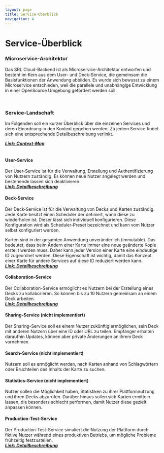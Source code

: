 ```yaml
---
layout: page
title: Service-Überblick
navigation: 4
---
```


# Service-Überblick

### Microservice-Architektur

Das SRL Cloud-Backend ist als Microservice-Architektur entworfen und besteht im Kern aus dem User- und Deck-Service, die gemeinsam die Basisfunktionen der Anwendung abbilden. Es wurde sich bewusst zu einem Microservice entschieden, weil die parallele und unabhängige Entwicklung in einer OpenSource Umgebung gefördert werden soll.

<br/>

### Service-Landschaft

Im Folgenden soll ein kurzer Überblick über die einzelnen Services und deren Einordnung in den Kontext gegeben werden. Zu jedem Service findet sich eine entsprechende Detailbeschreibung verlinkt.

[***Link: Context-Map***](/ldm/context-map.png)
<br />
<br />

#### User-Service

Der User-Service ist für die Verwaltung, Erstellung und Authentifizierung von Nutzern zuständig. Es können neue Nutzer angelegt werden und bestehende lassen sich deaktivieren.  
[***Link: Detailbeschreibung***](/srscs-doc/user-service.html)

#### Deck-Service

Der Deck-Service ist für die Verwaltung von Decks und Karten zuständig. Jede Karte besitzt einen Scheduler der definiert, wann diese zu wiederholen ist. Dieser lässt sich individuell konfigurieren. Diese Konfiguration wird als Scheduler-Preset bezeichnet und kann vom Nutzer selbst konfiguriert werden.

Karten sind in der gesamten Anwendung unveränderlich (immutable). Das bedeutet, dass beim Ändern einer Karte immer eine neue geänderte Kopie erstellt werden muss. Daher kann jeder Version einer Karte eine eindeutige ID zugeordnet werden. Diese Eigenschaft ist wichtig, damit das Konzept einer Karte für andere Services auf diese ID reduziert werden kann.  
[***Link: Detailbeschreibung***](/srscs-doc/deck-service.html)

#### Collaboration-Service

Der Collaboration-Service ermöglicht es Nutzern bei der Erstellung eines Decks zu kollaborieren. So können bis zu 10 Nutzern gemeinsam an einem Deck arbeiten.  
[***Link: Detailbeschreibung***](/srscs-doc/collaboration-service.html)

#### Sharing-Service (nicht implementiert)

Der Sharing-Service soll es einem Nutzer zukünftig ermöglichen, sein Deck mit anderen Nutzern über eine ID oder URL zu teilen. Empfänger erhalten daraufhin Updates, können aber private Änderungen an ihrem Deck vornehmen.

#### Search-Service (nicht implementiert)

Nutzern soll es ermöglicht werden, nach Karten anhand von Schlagwörtern oder Bruchteilen des Inhalts der Karte zu suchen.

#### Statistics-Service (nicht implementiert)

Nutzer sollen die Möglichkeit haben, Statistiken zu ihrer Plattformnutzung und ihren Decks abzurufen. Darüber hinaus sollen sich Karten ermitteln lassen, die besonders schlecht performen, damit Nutzer diese gezielt anpassen können.

#### Production-Test-Service

Der Production-Test-Service simuliert die Nutzung der Plattform durch fiktive Nutzer während eines produktiven Betriebs, um mögliche Probleme frühzeitig festzustellen.  
[***Link: Detailbeschreibung***](/srscs-doc/prod-test-service.html)